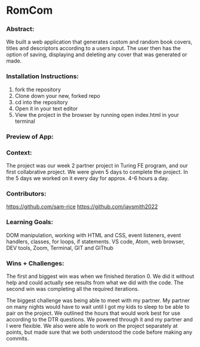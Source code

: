 # RomCom  

### Abstract:
[//]: <> (Briefly describe what you built and its features. What problem is the app solving? How does this application solve that problem?)
We built a web application that generates custom and random book covers, titles and descriptors according to a users input. The user then has the option of saving, displaying and deleting any cover that was generated or made.

### Installation Instructions:
[//]: <> (What steps does a person have to take to get your app cloned down and running?)
1. fork the repository
2. Clone down your new, forked repo
3. cd into the repository
4. Open it in your text editor
5. View the project in the browser by running open index.html in your terminal
### Preview of App:
[//]: <> (Provide ONE gif or screenshot of your application - choose the "coolest" piece of functionality to show off.)

### Context:
[//]: <> (Give some context for the project here. How long did you have to work on it? How far into the Turing program are you?)
The project was our week 2 partner project in Turing FE program, and our first collabrative project. We were given 5 days to complete the project. In the 5 days we worked on it every day for approx. 4-6 hours a day.
### Contributors:
[//]: <> (Who worked on this application? Link to their GitHubs.)
https://github.com/sam-rice
https://github.com/jaysmith2022
### Learning Goals:
[//]: <> (What were the learning goals of this project? What tech did you work with?)
DOM manipulation, working with HTML and CSS, event listeners, event handlers, classes, for loops, if statements. VS code, Atom, web browser, DEV tools, Zoom, Terminal, GIT and GIThub
### Wins + Challenges:
[//]: <> (What are 2-3 wins you have from this project? What were some challenges you faced - and how did you get over them?)
The first and biggest win was when we finished iteration 0. We did it without help and could actually see results from what we did with the code. The second win was completing all the required iterations. 

The biggest challenge was being able to meet with my partner. My partner on many nights would have to wait until I got my kids to sleep to be able to pair on the project. We outlined the hours that would work best for use according to the DTR questions. We powered through it and my partner and I were flexible. We also were able to work on the project separately at points, but made sure that we both understood the code before making any commits.

